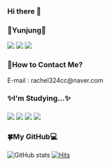 ### Hi there 👋

<!--
**Yunjung324/Yunjung324** is a ✨ _special_ ✨ repository because its `README.md` (this file) appears on your GitHub profile.

Here are some ideas to get you started:

- 🔭 I’m currently working on ...
- 🌱 I’m currently learning ...
- 👯 I’m looking to collaborate on ...
- 🤔 I’m looking for help with ...
- 💬 Ask me about ...
- 📫 How to reach me: ...
- 😄 Pronouns: ...
- ⚡ Fun fact: ...
-->

<h3>🌱Yunjung💜</h3>
<div>
  <a href = "https://blog.naver.com/rachel324cc"><img src="https://img.shields.io/badge/-blog-green"/></a>
  <a href = "https://velog.io/@rachel324cc"><img src="https://img.shields.io/badge/Velog-20C997?style=flat&logo=Velog&logoColor=white")"/></a>
  <a href = "https://www.instagram.com/dbswjd_324"><img src="https://img.shields.io/badge/Instagram-E4405F?style=flat&logo=Instagram&logoColor=white"/></a>
</div>

<h3>💌How to Contact Me?</h3>
<div>
  E-mail : rachel324cc@naver.com<br>
</div>

<h3>✨I'm Studying...✨<h3>
<a><img src="https://img.shields.io/badge/HTML5-E34F26?style=flat&logo=HTML5&logoColor=black"/></a>
<a><img src="https://img.shields.io/badge/CSS-1572B6?style=flat&logo=CSS3&logoColor=black"/></a>
<a><img src="https://img.shields.io/badge/JavaScript-F7DF1E?style=flat&logo=JavaScript&logoColor=black"/></a>
<a><img src="https://img.shields.io/badge/Python-3776AB?style=flat&logo=Python&logoColor=black"/></a>

<h3>🍀My GitHub💻</h3>
    
![GitHub stats](https://github-readme-stats.vercel.app/api?username=Yunjung324&show_icons=true&theme=radical)
[![Hits](https://hits.seeyoufarm.com/api/count/incr/badge.svg?url=https%3A%2F%2Fgithub.com%2FYunjung324&count_bg=%23D3A3F3&title_bg=%23555555&icon=iconify.svg&icon_color=%23C893F4&title=hits&edge_flat=false)](https://hits.seeyoufarm.com)
